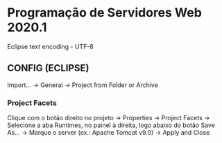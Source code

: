 # Programação de Servidores Web 2020.1

Eclipse text encoding - UTF-8

## CONFIG (ECLIPSE)

Import... -> General -> Project from Folder or Archive

### Project Facets
Clique com o botão direito no projeto -> Properties -> Project Facets ->
Selecione a aba Runtimes, no painel à direita, logo abaixo do botão Save As... ->
Marque o server (ex.: Apache Tomcat v9.0) -> Apply and Close

